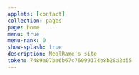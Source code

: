 ```yaml
---
applets: [contact]
collection: pages
page: home
menu: true
menu-rank: 0
show-splash: true
description: NealRame's site
token: 7489a07ba6b67c76099174e8b28a2d55
---
```

